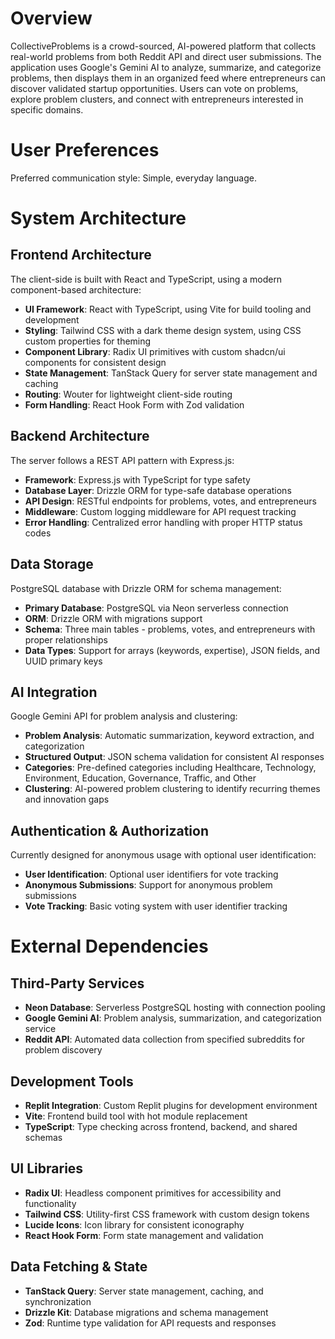 # Overview

CollectiveProblems is a crowd-sourced, AI-powered platform that collects real-world problems from both Reddit API and direct user submissions. The application uses Google's Gemini AI to analyze, summarize, and categorize problems, then displays them in an organized feed where entrepreneurs can discover validated startup opportunities. Users can vote on problems, explore problem clusters, and connect with entrepreneurs interested in specific domains.

# User Preferences

Preferred communication style: Simple, everyday language.

# System Architecture

## Frontend Architecture
The client-side is built with React and TypeScript, using a modern component-based architecture:

- **UI Framework**: React with TypeScript, using Vite for build tooling and development
- **Styling**: Tailwind CSS with a dark theme design system, using CSS custom properties for theming
- **Component Library**: Radix UI primitives with custom shadcn/ui components for consistent design
- **State Management**: TanStack Query for server state management and caching
- **Routing**: Wouter for lightweight client-side routing
- **Form Handling**: React Hook Form with Zod validation

## Backend Architecture
The server follows a REST API pattern with Express.js:

- **Framework**: Express.js with TypeScript for type safety
- **Database Layer**: Drizzle ORM for type-safe database operations
- **API Design**: RESTful endpoints for problems, votes, and entrepreneurs
- **Middleware**: Custom logging middleware for API request tracking
- **Error Handling**: Centralized error handling with proper HTTP status codes

## Data Storage
PostgreSQL database with Drizzle ORM for schema management:

- **Primary Database**: PostgreSQL via Neon serverless connection
- **ORM**: Drizzle ORM with migrations support
- **Schema**: Three main tables - problems, votes, and entrepreneurs with proper relationships
- **Data Types**: Support for arrays (keywords, expertise), JSON fields, and UUID primary keys

## AI Integration
Google Gemini API for problem analysis and clustering:

- **Problem Analysis**: Automatic summarization, keyword extraction, and categorization
- **Structured Output**: JSON schema validation for consistent AI responses
- **Categories**: Pre-defined categories including Healthcare, Technology, Environment, Education, Governance, Traffic, and Other
- **Clustering**: AI-powered problem clustering to identify recurring themes and innovation gaps

## Authentication & Authorization
Currently designed for anonymous usage with optional user identification:

- **User Identification**: Optional user identifiers for vote tracking
- **Anonymous Submissions**: Support for anonymous problem submissions
- **Vote Tracking**: Basic voting system with user identifier tracking

# External Dependencies

## Third-Party Services
- **Neon Database**: Serverless PostgreSQL hosting with connection pooling
- **Google Gemini AI**: Problem analysis, summarization, and categorization service
- **Reddit API**: Automated data collection from specified subreddits for problem discovery

## Development Tools
- **Replit Integration**: Custom Replit plugins for development environment
- **Vite**: Frontend build tool with hot module replacement
- **TypeScript**: Type checking across frontend, backend, and shared schemas

## UI Libraries
- **Radix UI**: Headless component primitives for accessibility and functionality
- **Tailwind CSS**: Utility-first CSS framework with custom design tokens
- **Lucide Icons**: Icon library for consistent iconography
- **React Hook Form**: Form state management and validation

## Data Fetching & State
- **TanStack Query**: Server state management, caching, and synchronization
- **Drizzle Kit**: Database migrations and schema management
- **Zod**: Runtime type validation for API requests and responses